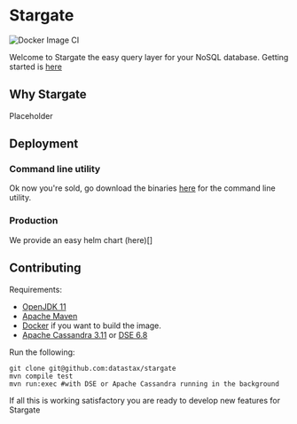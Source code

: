 # Stargate

![Docker Image CI](https://github.com/datastax/stargate/workflows/Docker%20Image%20CI/badge.svg)

Welcome to Stargate the easy query layer for your NoSQL database. Getting started is [here](docs/getting_started.md)

## Why Stargate

Placeholder

## Deployment 

### Command line utility

Ok now you're sold, go download the binaries [here](releases) for the command line utility. 

### Production

We provide an easy helm chart (here)[]

## Contributing

Requirements:

* [OpenJDK 11](https://adoptopenjdk.net/releases.html)
* [Apache Maven](https://maven.apache.org/)
* [Docker](https://www.docker.com) if you want to build the image.
* [Apache Cassandra 3.11](https://cassandra.apache.org/) or [DSE 6.8](https://downloads.datastax.com/#enterprise)

Run the following:

    git clone git@github.com:datastax/stargate
    mvn compile test
    mvn run:exec #with DSE or Apache Cassandra running in the background

If all this is working satisfactory you are ready to develop new features for Stargate
